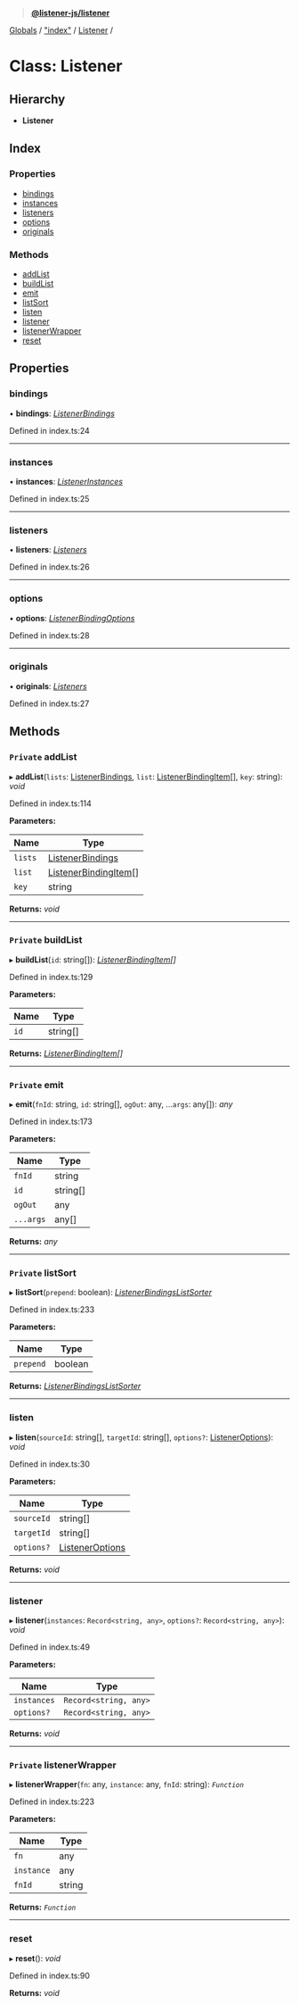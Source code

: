 > **[@listener-js/listener](../README.md)**

[Globals](../globals.md) / ["index"](../modules/_index_.md) / [Listener](_index_.listener.md) /

# Class: Listener

## Hierarchy

* **Listener**

## Index

### Properties

* [bindings](_index_.listener.md#bindings)
* [instances](_index_.listener.md#instances)
* [listeners](_index_.listener.md#listeners)
* [options](_index_.listener.md#options)
* [originals](_index_.listener.md#originals)

### Methods

* [addList](_index_.listener.md#private-addlist)
* [buildList](_index_.listener.md#private-buildlist)
* [emit](_index_.listener.md#private-emit)
* [listSort](_index_.listener.md#private-listsort)
* [listen](_index_.listener.md#listen)
* [listener](_index_.listener.md#listener)
* [listenerWrapper](_index_.listener.md#private-listenerwrapper)
* [reset](_index_.listener.md#reset)

## Properties

###  bindings

• **bindings**: *[ListenerBindings](../modules/_index_.md#listenerbindings)*

Defined in index.ts:24

___

###  instances

• **instances**: *[ListenerInstances](../modules/_index_.md#listenerinstances)*

Defined in index.ts:25

___

###  listeners

• **listeners**: *[Listeners](../modules/_index_.md#listeners)*

Defined in index.ts:26

___

###  options

• **options**: *[ListenerBindingOptions](../modules/_index_.md#listenerbindingoptions)*

Defined in index.ts:28

___

###  originals

• **originals**: *[Listeners](../modules/_index_.md#listeners)*

Defined in index.ts:27

## Methods

### `Private` addList

▸ **addList**(`lists`: [ListenerBindings](../modules/_index_.md#listenerbindings), `list`: [ListenerBindingItem](../modules/_index_.md#listenerbindingitem)[], `key`: string): *void*

Defined in index.ts:114

**Parameters:**

Name | Type |
------ | ------ |
`lists` | [ListenerBindings](../modules/_index_.md#listenerbindings) |
`list` | [ListenerBindingItem](../modules/_index_.md#listenerbindingitem)[] |
`key` | string |

**Returns:** *void*

___

### `Private` buildList

▸ **buildList**(`id`: string[]): *[ListenerBindingItem](../modules/_index_.md#listenerbindingitem)[]*

Defined in index.ts:129

**Parameters:**

Name | Type |
------ | ------ |
`id` | string[] |

**Returns:** *[ListenerBindingItem](../modules/_index_.md#listenerbindingitem)[]*

___

### `Private` emit

▸ **emit**(`fnId`: string, `id`: string[], `ogOut`: any, ...`args`: any[]): *any*

Defined in index.ts:173

**Parameters:**

Name | Type |
------ | ------ |
`fnId` | string |
`id` | string[] |
`ogOut` | any |
`...args` | any[] |

**Returns:** *any*

___

### `Private` listSort

▸ **listSort**(`prepend`: boolean): *[ListenerBindingsListSorter](../modules/_index_.md#listenerbindingslistsorter)*

Defined in index.ts:233

**Parameters:**

Name | Type |
------ | ------ |
`prepend` | boolean |

**Returns:** *[ListenerBindingsListSorter](../modules/_index_.md#listenerbindingslistsorter)*

___

###  listen

▸ **listen**(`sourceId`: string[], `targetId`: string[], `options?`: [ListenerOptions](../interfaces/_index_.listeneroptions.md)): *void*

Defined in index.ts:30

**Parameters:**

Name | Type |
------ | ------ |
`sourceId` | string[] |
`targetId` | string[] |
`options?` | [ListenerOptions](../interfaces/_index_.listeneroptions.md) |

**Returns:** *void*

___

###  listener

▸ **listener**(`instances`: `Record<string, any>`, `options?`: `Record<string, any>`): *void*

Defined in index.ts:49

**Parameters:**

Name | Type |
------ | ------ |
`instances` | `Record<string, any>` |
`options?` | `Record<string, any>` |

**Returns:** *void*

___

### `Private` listenerWrapper

▸ **listenerWrapper**(`fn`: any, `instance`: any, `fnId`: string): *`Function`*

Defined in index.ts:223

**Parameters:**

Name | Type |
------ | ------ |
`fn` | any |
`instance` | any |
`fnId` | string |

**Returns:** *`Function`*

___

###  reset

▸ **reset**(): *void*

Defined in index.ts:90

**Returns:** *void*